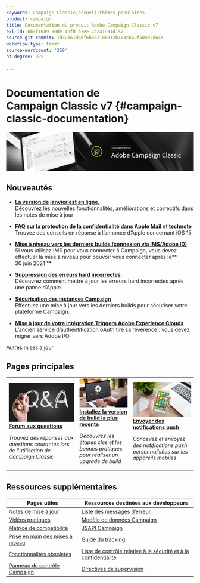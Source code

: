 ```yaml
---
keywords: Campaign Classic;accueil;thèmes populaires
product: campaign
title: Documentation du produit Adobe Campaign Classic v7
exl-id: 6b3f1689-80de-49fd-b7ee-7a2a1931d157
source-git-commit: 1d32161d60f6b382188012b104c642f504e28645
workflow-type: tm+mt
source-wordcount: '259'
ht-degree: 92%

---
```


# Documentation de Campaign Classic v7 {#campaign-classic-documentation}

![](platform/using/assets/do-not-localize/banner_acc_doc.jpg)

## Nouveautés

* **[La version de janvier est en ligne.](rn/using/latest-release.md)**<br/> Découvrez les nouvelles fonctionnalités, améliorations et correctifs dans les notes de mise à jour

* **[FAQ sur la protection de la confidentialité dans Apple Mail](https://experienceleague.adobe.com/docs/deliverability-learn/deliverability-best-practice-guide/additional-resources/technotes/apple-mail-privacy-faq.html?lang=fr)** et **[technote](technotes/using/apple-mail-app-privacy-protection.md)**<br/> Trouvez des conseils en réponse à l’annonce d’Apple concernant iOS 15

* **[Mise à niveau vers les derniers builds (connexion via IMS/Adobe ID)](technotes/using/ims-updates.md)**<br/> Si vous utilisez IMS pour vous connecter à Campaign, vous devez effectuer la mise à niveau pour pouvoir vous connecter après le** 30 juin 2021 **

* **[Suppression des erreurs hard incorrectes](delivery/using/update-bounce-qualification.md)**<br/> Découvrez comment mettre à jour les erreurs hard incorrectes après une panne d’Apple.

* **[Sécurisation des instances Campaign](technotes/using/acc-config-updates.md)**<br/> Effectuez une mise à jour vers les derniers builds pour sécuriser votre plateforme Campaign.

* **[Mise à jour de votre intégration Triggers Adobe Experience Clouds](integrations/using/configuring-adobe-io.md)**<br/> Lʼancien service dʼauthentification oAuth tire sa révérence : vous devez migrer vers Adobe I/O.

[Autres mises à jour](rn/using/documentation-updates.md)

## Pages principales

<table style="table-layout:fixed">
<tr>
  <td>
    <a href="platform/using/common-questions.md">
      <img alt="FAQ" src="platform/using/assets/FAQ.png"/>
    </a>
    <div>
      <a href="platform/using/common-questions.md">
    <strong>Forum aux questions</strong>
    </a>
    </div>
    <p>
    <em>Trouvez des réponses aux questions courantes lors de l'utilisation de Campaign Classic</em>
    <p>
  </td>
   <td>
    <a href="production/using/build-upgrade.md">
      <img alt="Upgrade de build" src="platform/using/assets/upgrade.png" />
    </a>
    <div>
      <a href="production/using/build-upgrade.md">
    <strong>Installez la version de build la plus récente</strong>
    </a>
    </div>
    <p>
    <em>Découvrez les étapes clés et les bonnes pratiques pour réaliser un upgrade de build</em>
    <p>
  </td>
  <td>
    <a href="delivery/using/create-notifications-ios.md">
       <img alt="Notifications push" src="platform/using/assets/push.png" />
    </a>
    <div>
       <a href="delivery/using/create-notifications-ios.md">
    <strong>Envoyer des notifications push</strong>
    </a>
    </div>
    <p>
    <em>Concevez et envoyez des notifications push personnalisées sur les appareils mobiles</em>
    <p>
  </td>
</tr>
</table>

## Ressources supplémentaires

| Pages utiles | Ressources destinées aux développeurs |
|---|---|
| [Notes de mise à jour](rn/using/latest-release.md) | [Liste des messages d’erreur](https://experienceleague.adobe.com/developer/campaign-errors/error_codes.html?lang=fr) |
| [Vidéos pratiques](https://experienceleague.adobe.com/docs/campaign-classic-learn/tutorials/overview.html?lang=fr) | [Modèle de données Campaign](configuration/using/about-data-model.md) |
| [Matrice de compatibilité](rn/using/compatibility-matrix.md) | [JSAPI Campaign](https://experienceleague.adobe.com/developer/campaign-api/api/p-1.html?lang=fr) |
| [Prise en main des mises à niveau](rn/using/rn-overview.md) | [Guide du tracking](https://helpx.adobe.com/fr/campaign/kb/acc-tracking.html) |
| [Fonctionnalités obsolètes](rn/using/deprecated-features.md) | [Liste de contrôle relative à la sécurité et à la confidentialité](https://helpx.adobe.com/fr/campaign/kb/acc-security.html) |
| [Panneau de contrôle Campaign](https://experienceleague.adobe.com/docs/control-panel/using/control-panel-home.html?lang=fr) | [Directives de supervision](production/using/monitoring-guidelines.md) |
